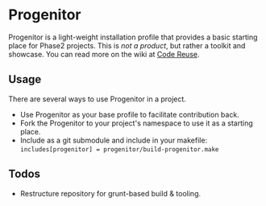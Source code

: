 # Progenitor

Progenitor is a light-weight installation profile that provides a basic starting
place for Phase2 projects. This is *not a product*, but rather a toolkit and
showcase. You can read more on the wiki at [Code Reuse](https://wiki.phase2technology.com/display/Deliver/Code+Reuse).

## Usage

There are several ways to use Progenitor in a project.

* Use Progenitor as your base profile to facilitate contribution back.
* Fork the Progenitor to your project's namespace to use it as a starting place.
* Include as a git submodule and include in your makefile: `includes[progenitor] = progenitor/build-progenitor.make`

## Todos

* Restructure repository for grunt-based build & tooling.
